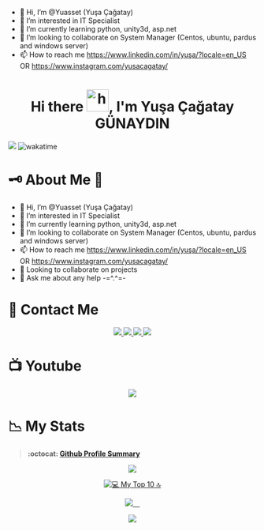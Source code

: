 - 👋 Hi, I’m @Yuasset (Yuşa Çağatay)
- 👀 I’m interested in IT Specialist
- 🌱 I’m currently learning python, unity3d, asp.net
- 💞️ I’m looking to collaborate on System Manager (Centos, ubuntu, pardus and windows server)
- 📫 How to reach me https://www.linkedin.com/in/yuşa/?locale=en_US OR https://www.instagram.com/yusacagatay/

<!---
Yuasset/Yuasset is a ✨ special ✨ repository because its `README.md` (this file) appears on your GitHub profile.
You can click the Preview link to take a look at your changes.
--->

<h1 align="center">Hi there <img width="45" src="waving_hand.gif" alt="hand" />, I'm Yuşa Çağatay GÜNAYDIN </h1>

![](https://komarev.com/ghpvc/?username=Yuasset-st&style=flat&label=PROFILE+VIEWS&color=blue)
![wakatime](https://wakatime.com/badge/user/46b90438-4acb-4c78-9d39-dcc04f80c6ce.svg)

<!-- 💼 Always <b>looking for a new better job</b> -->
# 🗝️ About Me :turkey:	
- 👋 Hi, I’m @Yuasset (Yuşa Çağatay)
- 👀 I’m interested in IT Specialist
- 🌱 I’m currently learning python, unity3d, asp.net
- 💞️ I’m looking to collaborate on System Manager (Centos, ubuntu, pardus and windows server)
- 📫 How to reach me https://www.linkedin.com/in/yuşa/?locale=en_US OR https://www.instagram.com/yusacagatay/
- 👯 Looking to collaborate on projects
- 💬 Ask me about any help -=^.^=-

# 🤝 Contact Me

<p align ="center">
  <a href ="https://t.me/AssetGroup" role="Telegram">
  <img src="https://img.shields.io/badge/-Telegram-7289da?style=for-the-badge&logo=Telegram&logoColor=white"/>
  </a>
  <a href ="https://twitter.com/Yuasset" role="Twitter">
  <img src="https://img.shields.io/badge/-Twitter-1DA1F2?style=for-the-badge&logo=Twitter&logoColor=white"/>
  </a>
  <a href ="https://www.linkedin.com/in/yuşa/?locale=en_US" role="LinkedIn">
  <img src="https://img.shields.io/badge/-LinkedIN-0A66C2?style=for-the-badge&logo=LinkedIn&logoColor=white"/>
  </a>
  <a href ="https://www.instagram.com/yusacagatay/" role="Instagram">
  <img src="https://img.shields.io/badge/-Instagram-0A66C2?style=for-the-badge&logo=Instagram&logoColor=white"/>
  </a>
</p>
 
# 📺 Youtube

<p align ="center">
 <a href ="https://www.youtube.com/channel/UCuNDeI4UHtmvlYSEXA898KQ/videos" role="Youtube">
  <img src="https://img.shields.io/badge/-Youtube-fe0002?style=for-the-badge&logo=Youtube&logoColor=f4fffc"/>
  </a>  
</p>

# 📉 My Stats

> **:octocat: [Github Profile Summary](https://profile-summary-for-github.com/user/Yuasset)**

<p align="center" >
  <a href="https://github-readme-streak-stats.herokuapp.com?user=Yuasset&theme=tokyonight_duo">
  <img src="https://github-readme-streak-stats.herokuapp.com?user=Yuasset&theme=tokyonight_duo" />
</a>
</p>

<p align="center" >
<a href="https://wakatime.com/@Yuasset" target="\_blank">
    <img src="https://github-readme-stats.vercel.app/api/wakatime?username=Yuasset&v=2&langs_count=10&custom_title=💻 My Top 10 🔝&theme=nightowl&count_private=true&count_private=true&border_radius=15&border_color=#212121" alt="💻 My Top 10 🔝" />
</p>

<p align="center" >
<a href="https://github-readme-stats.vercel.app/api?username=Yuasset&count_private=true&show_icons=true&theme=nightowl&include_all_commits=true&langs_count=10&border_radius=15&border_color=#212121">
    <img src="https://github-readme-stats.vercel.app/api?username=Yuasset&count_private=true&show_icons=true&theme=nightowl&include_all_commits=true&langs_count=10&border_radius=15&border_color=#212121" /> 
  </a>
</p>

<p align="center">
<a href="https://github-readme-stats.vercel.app/api/top-langs/?username=Yuasset&layout=compact&langs_count=20&hide=Mako&theme=nightowl&count_private=true&border_radius=15&border_color=#212121">
  <img  src="https://github-readme-stats.vercel.app/api/top-langs/?username=Yuasset&layout=compact&langs_count=20&hide=Mako&theme=nightowl&count_private=true&border_radius=15&border_color=#212121" />
</a>
</p>

